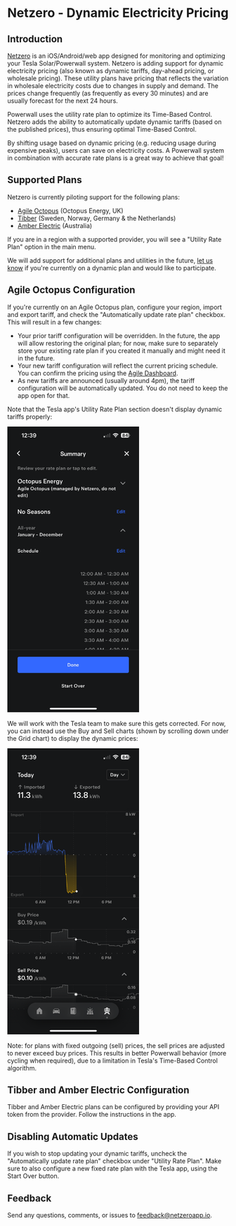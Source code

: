 # Netzero - Dynamic Electricity Pricing

## Introduction
[Netzero](https://www.netzeroapp.io) is an iOS/Android/web app designed for monitoring
and optimizing your Tesla Solar/Powerwall system. Netzero is adding support for dynamic
electricity pricing (also known as dynamic tariffs, day-ahead pricing, or wholesale pricing).
These utility plans have pricing that reflects the variation in wholesale electricity costs
due to changes in supply and demand.  The prices change frequently (as frequently as every
30 minutes) and are usually forecast for the next 24 hours.

Powerwall uses the utility rate plan to optimize its Time-Based Control.  Netzero adds the
ability to automatically update dynamic tariffs (based on the published prices),
thus ensuring optimal Time-Based Control.

By shifting usage based on dynamic pricing (e.g. reducing usage during expensive peaks),
users can save on electricity costs.  A Powerwall system in combination with accurate rate plans is
a great way to achieve that goal!

## Supported Plans

Netzero is currently piloting support for the following plans:
- [Agile Octopus](https://octopus.energy/smart/agile/) (Octopus Energy, UK)
- [Tibber](https://tibber.com/en) (Sweden, Norway, Germany & the Netherlands)
- [Amber Electric](https://www.amber.com.au/) (Australia)

If you are in a region with a supported provider, you will see a "Utility Rate Plan" option in the
main menu.

We will add support for additional plans and utilities in the future, [let
us know](mailto:feedback@netzeroapp.io) if you're currently on a dynamic plan and
would like to participate.

## Agile Octopus Configuration

If you're currently on an Agile Octopus plan, configure your region, import and export
tariff, and check the "Automatically update rate plan" checkbox.  This will result in a few changes:
- Your prior tariff configuration will be overridden.  In the future, the app will allow
  restoring the original plan; for now, make sure to separately store your existing rate plan if
  you created it manually and might need it in the future.
- Your new tariff configuration will reflect the current pricing schedule.  You can confirm the
  pricing using the [Agile Dashboard](https://agile.octopushome.net/dashboard).
- As new tariffs are announced (usually around 4pm), the tariff configuration will be
  automatically updated.  You do not need to keep the app open for that.

Note that the Tesla app's Utility Rate Plan section doesn't display dynamic tariffs properly:

<img src="utility-rate-plan.png" width="300" alt="Utility Rate Plan" />

We will work with the Tesla team to make sure this gets corrected.  For now, you can instead use the
Buy and Sell charts (shown by scrolling down under the Grid chart) to display the dynamic prices:

<img src="buy-sell-prices.png" width="300" alt="Buy and Sell Prices" />

Note: for plans with fixed outgoing (sell) prices, the sell prices are adjusted to never exceed buy
prices.  This results in better Powerwall behavior (more cycling when required), due to a limitation
in Tesla's Time-Based Control algorithm.

## Tibber and Amber Electric Configuration

Tibber and Amber Electric plans can be configured by providing your API token from the provider.  Follow the instructions in the app.

## Disabling Automatic Updates

If you wish to stop updating your dynamic tariffs, uncheck the "Automatically update rate plan"
checkbox under "Utility Rate Plan".  Make sure to also configure a new fixed rate plan with the
Tesla app, using the Start Over button.


## Feedback

Send any questions, comments, or issues to [feedback@netzeroapp.io](mailto:feedback@netzeroapp.io).
